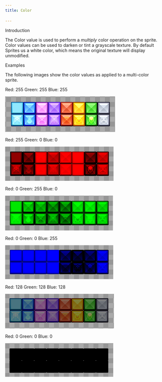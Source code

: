 ```yaml
---
title: Color

---
```



Introduction

The Color value is used to perform a _multiply_ color operation on the sprite. Color values can be used to darken or tint a grayscale texture. By default Sprites us a white color, which means the original texture will display unmodified.

Examples

The following images show the color values as applied to a multi-color sprite.

Red: 255
Green: 255
Blue: 255

![](WhiteColorGum.png)



Red: 255
Green: 0
Blue: 0

![](RedColorGum.png)



Red: 0
Green: 255
Blue: 0

![](GreenColorGum.png)



Red: 0
Green: 0
Blue: 255

![](BlueColorGum.png)



Red: 128
Green: 128
Blue: 128

![](DarkColorGum.png)


Red: 0
Green: 0
Blue: 0


![](BlackColorGum.png)
